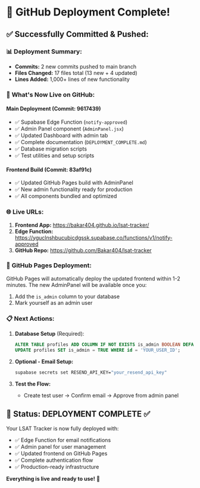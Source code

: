 # 🎉 GitHub Deployment Complete!

## ✅ Successfully Committed & Pushed:

### 📊 **Deployment Summary:**
- **Commits:** 2 new commits pushed to main branch
- **Files Changed:** 17 files total (13 new + 4 updated)
- **Lines Added:** 1,000+ lines of new functionality

### 🚀 **What's Now Live on GitHub:**

#### **Main Deployment (Commit: 9617439)**
- ✅ Supabase Edge Function (`notify-approved`)
- ✅ Admin Panel component (`AdminPanel.jsx`)
- ✅ Updated Dashboard with admin tab
- ✅ Complete documentation (`DEPLOYMENT_COMPLETE.md`)
- ✅ Database migration scripts
- ✅ Test utilities and setup scripts

#### **Frontend Build (Commit: 83af91c)**
- ✅ Updated GitHub Pages build with AdminPanel
- ✅ New admin functionality ready for production
- ✅ All components bundled and optimized

### 🌐 **Live URLs:**

1. **Frontend App:** https://bakar404.github.io/lsat-tracker/
2. **Edge Function:** https://yguclnshbucubicdgssk.supabase.co/functions/v1/notify-approved
3. **GitHub Repo:** https://github.com/Bakar404/lsat-tracker

### 🔄 **GitHub Pages Deployment:**
GitHub Pages will automatically deploy the updated frontend within 1-2 minutes. The new AdminPanel will be available once you:
1. Add the `is_admin` column to your database
2. Mark yourself as an admin user

### 📋 **Next Actions:**
1. **Database Setup** (Required):
   ```sql
   ALTER TABLE profiles ADD COLUMN IF NOT EXISTS is_admin BOOLEAN DEFAULT FALSE;
   UPDATE profiles SET is_admin = TRUE WHERE id = 'YOUR_USER_ID';
   ```

2. **Optional - Email Setup:**
   ```bash
   supabase secrets set RESEND_API_KEY="your_resend_api_key"
   ```

3. **Test the Flow:**
   - Create test user → Confirm email → Approve from admin panel

## 🎯 Status: **DEPLOYMENT COMPLETE** ✅

Your LSAT Tracker is now fully deployed with:
- ✅ Edge Function for email notifications
- ✅ Admin panel for user management  
- ✅ Updated frontend on GitHub Pages
- ✅ Complete authentication flow
- ✅ Production-ready infrastructure

**Everything is live and ready to use!** 🚀
